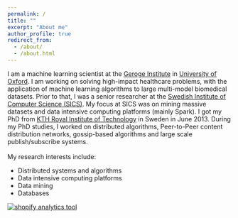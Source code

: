 ```yaml
---
permalink: /
title: ""
excerpt: "About me"
author_profile: true
redirect_from: 
  - /about/
  - /about.html
---
```

I am a machine learning scientist at the <a href="http://www.georgeinstitute.org.uk/">Geroge Institute</a> in <a href="http://www.ox.ac.uk/">University of Oxford</a>.
I am working on solving high-impact healthcare problems, with the application of machine learning algorithms to large multi-model biomedical datasets. Prior to that, I was a senior researcher at the <a href="http://www.sics.se">Swedish Institute of Computer Science (SICS)</a>. My focus at SICS was on mining massive datasets and data intensive computing platforms (mainly Spark). I got my PhD from <a href="http://www.kth.se/eng">KTH Royal Institute of Technology</a> in Sweden in June 2013. During my PhD studies, I worked on distributed algorithms, Peer-to-Peer content distribution networks, gossip-based algorithms and large scale publish/subscribe systems.<br><br>My research interests include:
<div class="row text-justify">
<ul>
<li>Distributed systems and algorithms</li>
<li>Data intensive computing platforms</li>
<li>Data mining</li>
<li>Databases</li>
</ul>
</div>

<!------------------------------------------------------------------>
<!-- Start of StatCounter Code for Default Guide -->
<script type="text/javascript">
var sc_project=9186541; 
var sc_invisible=0; 
var sc_security="607d85ca"; 
var scJsHost = (("https:" == document.location.protocol) ?
"https://secure." : "http://www.");
document.write("<sc"+"ript type='text/javascript' src='" +
scJsHost+
"statcounter.com/counter/counter.js'></"+"script>");
</script>
<noscript><div class="statcounter"><a title="shopify
analytics tool" href="http://statcounter.com/shopify/"
target="_blank"><img class="statcounter"
src="//c.statcounter.com/9186541/0/607d85ca/0/" alt="shopify
analytics tool"></a></div></noscript>
<!-- End of StatCounter Code for Default Guide -->

